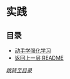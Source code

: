# 实践

## 目录
- [动手学强化学习](https://hrl.boyuai.com/chapter/intro)
- [返回上一层 README](../README.md)


*[跳转至目录](#目录)*